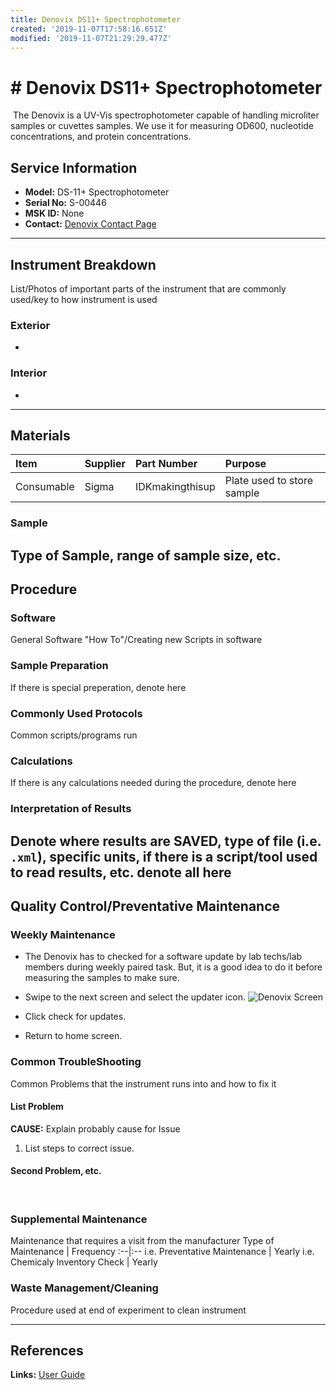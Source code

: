 ```yaml
---
title: Denovix DS11+ Spectrophotometer
created: '2019-11-07T17:58:16.651Z'
modified: '2019-11-07T21:29:29.477Z'
---
```


# # **Denovix DS11+ Spectrophotometer**
​
The Denovix is a UV-Vis spectrophotometer capable of handling microliter samples or cuvettes samples. We use it for measuring OD600, nucleotide concentrations, and protein concentrations. 
​
## **Service Information**
  - **Model:** DS-11+ Spectrophotometer 
  - **Serial No:** S-00446
  - **MSK ID:** None
  - **Contact:** [Denovix Contact Page](https://www.denovix.com/contact/)
  
  ---
## **Instrument Breakdown**
List/Photos of important parts of the instrument that are commonly used/key to how instrument is used
### Exterior
  -
### Interior
  -
---
## **Materials**
Item  |Supplier   |Part Number   |Purpose
|:---|:---|:---|:---|
Consumable  |Sigma   |IDKmakingthisup  | Plate used to store sample
### Sample
Type of Sample, range of sample size, etc.
​
---
## **Procedure**
### Software
General Software "How To"/Creating new Scripts in software
### Sample Preparation
If there is special preperation, denote here
### Commonly Used Protocols
Common scripts/programs run
### Calculations
If there is any calculations needed during the procedure, denote here
### Interpretation of Results
Denote where results are SAVED, type of file (i.e. `.xml`), specific units, if there is a script/tool used to read results, etc. denote all here
​
---
## **Quality Control/Preventative Maintenance**
### Weekly Maintenance
* The Denovix has to checked for a software update by lab techs/lab members during weekly paired task. But, it is a good idea to do it before measuring the samples to make sure.
* Swipe to the next screen and select the updater icon. ![Denovix Screen](https://user-images.githubusercontent.com/52039579/68429125-84de7c80-017b-11ea-93c4-a05aa62f0ff8.png)

* Click check for updates. 
* Return to home screen. 

### Common TroubleShooting
Common Problems that the instrument runs into and how to fix it
#### List Problem
**CAUSE:** Explain probably cause for Issue
  1. List steps to correct issue.
#### Second Problem, etc.
​
### Supplemental Maintenance
Maintenance that requires a visit from the manufacturer
Type of Maintenance  |  Frequency
:--|:--
i.e. Preventative Maintenance  |  Yearly
i.e. Chemicaly Inventory Check  |  Yearly
### Waste Management/Cleaning
Procedure used at end of experiment to clean instrument

---
## **References**
**Links:** [User Guide](https://www.denovix.com/pdf/ds-11-series-user-guide.pdf)
